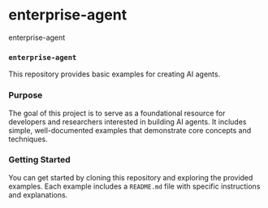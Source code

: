 # enterprise-agent
enterprise-agent

### `enterprise-agent`

This repository provides basic examples for creating AI agents.

### Purpose

The goal of this project is to serve as a foundational resource for developers and researchers interested in building AI agents. It includes simple, well-documented examples that demonstrate core concepts and techniques.

### Getting Started

You can get started by cloning this repository and exploring the provided examples. Each example includes a `README.md` file with specific instructions and explanations.

